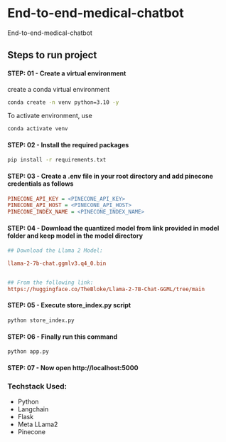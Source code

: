 # End-to-end-medical-chatbot
End-to-end-medical-chatbot


## Steps to run project

#### STEP: 01 - Create a virtual environment

create a conda virtual environment

```bash
conda create -n venv python=3.10 -y
```

To activate environment, use

```bash
conda activate venv
```

#### STEP: 02 - Install the required packages

```bash
pip install -r requirements.txt
```

#### STEP: 03 - Create a .env file in your root directory and add pinecone credentials as follows

```ini
PINECONE_API_KEY = <PINECONE_API_KEY>
PINECONE_API_HOST = <PINECONE_API_HOST>
PINECONE_INDEX_NAME = <PINECONE_INDEX_NAME>
```

#### STEP: 04 - Download the quantized model from link provided in model folder and keep model in the model directory

```ini
## Download the Llama 2 Model:

llama-2-7b-chat.ggmlv3.q4_0.bin


## From the following link:
https://huggingface.co/TheBloke/Llama-2-7B-Chat-GGML/tree/main
```

#### STEP: 05 - Execute store_index.py script

```bash
python store_index.py
```

#### STEP: 06 - Finally run this command 

```bash
python app.py
```

#### STEP: 07 - Now open http://localhost:5000


### Techstack Used:

- Python
- Langchain
- Flask
- Meta LLama2
- Pinecone
